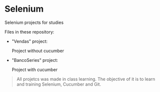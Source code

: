 # Selenium
Selenium projects for studies

Files in these repository:
 - "Vendas" project: 
 
      Project without cucumber
 - "BancoSeries" project:
 
      Project with cucumber

> All projetcs was made in class learning.
> The objective of it is to learn and training Selenium, Cucumber and Git. 
